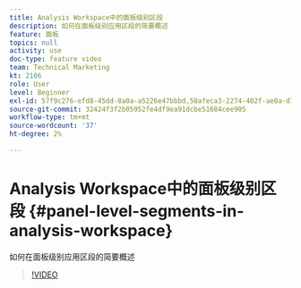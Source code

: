 ```yaml
---
title: Analysis Workspace中的面板级别区段
description: 如何在面板级别应用区段的简要概述
feature: 面板
topics: null
activity: use
doc-type: feature video
team: Technical Marketing
kt: 2106
role: User
level: Beginner
exl-id: 57f9c276-efd8-45dd-8a0a-a5226e47bbbd,58afeca3-2274-402f-ae0a-d781efbb84f5,58afeca3-2274-402f-ae0a-d781efbb84f5,57f9c276-efd8-45dd-8a0a-a5226e47bbbd
source-git-commit: 32424f3f2b05952fe4df9ea91dcbe51684cee905
workflow-type: tm+mt
source-wordcount: '37'
ht-degree: 2%

---
```


# Analysis Workspace中的面板级别区段 {#panel-level-segments-in-analysis-workspace}

如何在面板级别应用区段的简要概述

>[!VIDEO](https://video.tv.adobe.com/v/24032/?quality=12)
